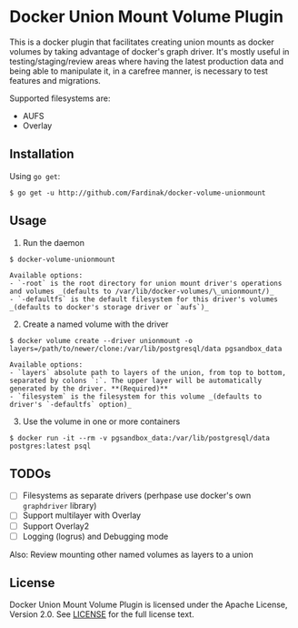 # Docker Union Mount Volume Plugin
This is a docker plugin that facilitates creating union mounts as docker volumes by taking advantage of docker's graph driver.
It's mostly useful in testing/staging/review areas where having the latest production data and being able to manipulate it, in a carefree manner, is necessary to test features and migrations.

Supported filesystems are:
* AUFS
* Overlay

## Installation
Using `go get`:
```
$ go get -u http://github.com/Fardinak/docker-volume-unionmount
```

## Usage
1. Run the daemon
```
$ docker-volume-unionmount
```
	Available options:
	- `-root` is the root directory for union mount driver's operations and volumes _(defaults to /var/lib/docker-volumes/\_unionmount/)_
	- `-defaultfs` is the default filesystem for this driver's volumes _(defaults to docker's storage driver or `aufs`)_

2. Create a named volume with the driver
```
$ docker volume create --driver unionmount -o layers=/path/to/newer/clone:/var/lib/postgresql/data pgsandbox_data
```
	Available options:
	- `layers` absolute path to layers of the union, from top to bottom, separated by colons `:`. The upper layer will be automatically generated by the driver. **(Required)**
	- `filesystem` is the filesystem for this volume _(defaults to driver's `-defaultfs` option)_

3. Use the volume in one or more containers
```
$ docker run -it --rm -v pgsandbox_data:/var/lib/postgresql/data postgres:latest psql
```

## TODOs
- [ ] Filesystems as separate drivers (perhpase use docker's own `graphdriver` library)
- [ ] Support multilayer with Overlay
- [ ] Support Overlay2
- [ ] Logging (logrus) and Debugging mode

Also: Review mounting other named volumes as layers to a union

## License
Docker Union Mount Volume Plugin is licensed under the Apache License, Version 2.0. See [LICENSE](https://github.com/Fardinak/docker-volume-unionmount/blob/master/LICENSE) for the full license text.
